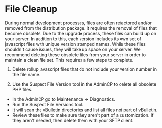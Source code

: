 # File Cleanup

During normal development processes, files are often refactored and/or removed from the distribution package. it requires the removal of files that become obsolete. Due to the upgrade process, these files can build up on your server. In addition to this, each version includes its own set of javascript files with unique version stamped names. While these files shouldn't cause issues, they will take up space on your server. We recommend deleting these obsolete files from your server in order to maintain a clean file set. This requires a few steps to complete.

1. Delete rollup javascript files that do not include your version number in the file name. 

2. Use the Suspect File Version tool in the AdminCP to delete all obsolete PHP files.
  - In the AdminCP go to Maintenance → Diagnostics.
  - Run the Suspect File Versions tool.
  -  It will scan the vBulletin directories and list all files not part of vBulletin.
  -  Review these files to make sure they aren't part of a customization. If they aren't needed, then delete them with your SFTP client.